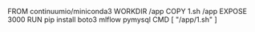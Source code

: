 FROM continuumio/miniconda3
WORKDIR /app
COPY 1.sh /app
EXPOSE 3000
RUN pip install boto3 mlflow pymysql
CMD [ "/app/1.sh" ]